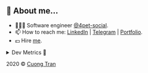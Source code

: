 ## 🦄 About me...

- 🧑🏻‍💻 Software engineer [@4pet-social](https://github.com/4pet-social).
- 📫 How to reach me: [LinkedIn](https://linkedin.com/in/103cuong) | [Telegram](https://t.me/cuong103) | [Portfolio](https://103cuong.github.io/).
- 💵 Hire [me](mailto:103cuong@gmail.com).

<details><summary>Dev Metrics 💅</summary>

<!--START_SECTION:waka-->
![Profile Views](http://img.shields.io/badge/Profile%20Views-51-blue)

![Lines of code](https://img.shields.io/badge/From%20Hello%20World%20I%27ve%20Written-16.1%20million%20lines%20of%20code-blue)

**🐱 My Github Data** 

> 🏆 2,474 Contributions in the Year 2020
 > 
> 📦 503.2 kB Used in Github's Storage 
 > 
> 💼 Opted to Hire
 > 
> 📜 158 Public Repositories
 > 
> 🔑 1 Private Repository 
 > 
**I'm a Night 🦉** 

```text
🌞 Morning    45 commits     ██░░░░░░░░░░░░░░░░░░░░░░░   10.32% 
🌆 Daytime    132 commits    ███████░░░░░░░░░░░░░░░░░░   30.28% 
🌃 Evening    156 commits    █████████░░░░░░░░░░░░░░░░   35.78% 
🌙 Night      103 commits    ██████░░░░░░░░░░░░░░░░░░░   23.62%

```
📅 **I'm Most Productive on Thursday** 

```text
Monday       52 commits     ███░░░░░░░░░░░░░░░░░░░░░░   11.93% 
Tuesday      66 commits     ███░░░░░░░░░░░░░░░░░░░░░░   15.14% 
Wednesday    40 commits     ██░░░░░░░░░░░░░░░░░░░░░░░   9.17% 
Thursday     103 commits    ██████░░░░░░░░░░░░░░░░░░░   23.62% 
Friday       59 commits     ███░░░░░░░░░░░░░░░░░░░░░░   13.53% 
Saturday     51 commits     ███░░░░░░░░░░░░░░░░░░░░░░   11.7% 
Sunday       65 commits     ███░░░░░░░░░░░░░░░░░░░░░░   14.91%

```


📊 **This Week I Spent My Time On** 

```text
⌚︎ Time Zone: Asia/Ho_Chi_Minh

💬 Programming Languages: 
TypeScript               26 hrs 3 mins       ████████████████░░░░░░░░░   64.43% 
YAML                     8 hrs 37 mins       █████░░░░░░░░░░░░░░░░░░░░   21.31% 
JSON                     1 hr 26 mins        █░░░░░░░░░░░░░░░░░░░░░░░░   3.55% 
JavaScript               1 hr 19 mins        ░░░░░░░░░░░░░░░░░░░░░░░░░   3.28% 
GraphQL                  1 hr 13 mins        ░░░░░░░░░░░░░░░░░░░░░░░░░   3.02%

🔥 Editors: 
WebStorm                 35 hrs 6 mins       █████████████████████░░░░   86.78% 
VS Code                  5 hrs 20 mins       ███░░░░░░░░░░░░░░░░░░░░░░   13.22%

```

**I Mostly Code in TypeScript** 

```text
TypeScript               45 repos            ███████████░░░░░░░░░░░░░░   45.45% 
JavaScript               24 repos            ██████░░░░░░░░░░░░░░░░░░░   24.24% 
Go                       18 repos            ████░░░░░░░░░░░░░░░░░░░░░   18.18% 
Shell                    3 repos             ░░░░░░░░░░░░░░░░░░░░░░░░░   3.03% 
Dart                     2 repos             ░░░░░░░░░░░░░░░░░░░░░░░░░   2.02%

```



<!--END_SECTION:waka-->
</details>

2020 © [Cuong Tran](https://github.com/103cuong)
